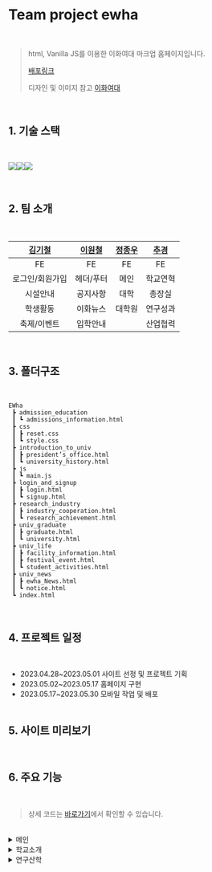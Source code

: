 # Team project ewha

<br>

> html, Vanilla JS를 이용한 이화여대 마크업 홈페이지입니다.
>
> [배포링크](https://chugyeong.github.io/Ewha/pc/)
>
> 디자인 및 이미지 참고 [이화여대](https://www.ewha.ac.kr/ewha/index.do)

<br>

## 1. 기술 스택

<br>

<img src="https://img.shields.io/badge/html5-E34F26?style=for-the-badge&logo=html5&logoColor=white"><img src="https://img.shields.io/badge/css-1572B6?style=for-the-badge&logo=css3&logoColor=white"><img src="https://img.shields.io/badge/javascript-F7DF1E?style=for-the-badge&logo=javascript&logoColor=black">

<br>

## 2. 팀 소개

<br>

| [김기철](https://github.com/habi-er) | [이원철](https://github.com/wonchuring/) | [정종우](https://github.com/honeypunch97) | [추경](https://github.com/ChuGyeong) |
| :----------------------------------: | :--------------------------------------: | :---------------------------------------: | :----------------------------------: |
|                  FE                  |                    FE                    |                    FE                     |                  FE                  |
|           로그인/회원가입            |                헤더/푸터                 |                   메인                    |               학교연혁               |
|               시설안내               |                 공지사항                 |                   대학                    |                총장실                |
|               학생활동               |                 이화뉴스                 |                  대학원                   |               연구성과               |
|             축제/이벤트              |                 입학안내                 |                                           |               산업협력               |

<br>

## 3. 폴더구조

<br>

```
EWha
 ┣ admission_education
 ┃ ┗ admissions_information.html
 ┣ css
 ┃ ┣ reset.css
 ┃ ┗ style.css
 ┣ introduction_to_univ
 ┃ ┣ president’s_office.html
 ┃ ┗ university_history.html
 ┣ js
 ┃ ┗ main.js
 ┣ login_and_signup
 ┃ ┣ login.html
 ┃ ┗ signup.html
 ┣ research_industry
 ┃ ┣ industry_cooperation.html
 ┃ ┗ research_achievement.html
 ┣ univ_graduate
 ┃ ┣ graduate.html
 ┃ ┗ university.html
 ┣ univ_life
 ┃ ┣ facility_information.html
 ┃ ┣ festival_event.html
 ┃ ┗ student_activities.html
 ┣ univ_news
 ┃ ┣ ewha_News.html
 ┃ ┗ notice.html
 ┗ index.html
```

<br>

## 4. 프로젝트 일정

<br>

-  2023.04.28~2023.05.01 사이트 선정 및 프로젝트 기획
-  2023.05.02~2023.05.17 홈페이지 구현
-  2023.05.17~2023.05.30 모바일 작업 및 배포
   ​
   <br>
   ​

## 5. 사이트 미리보기

<br>

## 6. 주요 기능

<br>

> 상세 코드는 [바로가기](https://github.com/ChuGyeong/Ewha/blob/main/pc/js/main.js)에서 확인할 수 있습니다.
> ​

<br>

<details>
<summary>메인</summary>

<br>

```js

```

설명

```js

```

설명

<br>

</details>

<details>
<summary>학교소개</summary>
​​
<br>

## **학교연혁**

<br>

### **탭 클릭 이벤트 리스너 및 탭 내용 표시/숨김**

```js
$universityHistoryTab.forEach(item => {
   item.addEventListener('click', () => {
      $universityHistoryTab.forEach(clickTab => {
         clickTab.classList.remove('on');
      });
      item.classList.add('on');
   });
});

$universityHistoryTab[0].addEventListener('click', () => {
   $universityHistoryYHSE.style.display = 'block';
   $universityHistoryYS.style.display = 'none';
});
$universityHistoryTab[1].addEventListener('click', () => {
   $universityHistoryYHSE.style.display = 'none';
   $universityHistoryYS.style.display = 'block';
});
```

첫 번째 탭($universityHistoryTab[0]) 클릭 시, $universityHistoryYHSE 내용은 표시되고 universityHistoryYS 내용은 숨겨집니다. 이 코드의 주요 기능은 사용자가 탭을 클릭하면 해당 탭에 대한 내용을 표시하고 다른 탭의 내용을 숨기는 것입니다.

<br>

## **총장실**

<br>

### **비주얼 이미지 슬라이드**

```js
$presidentsSlide.style.transition = '0.5s';
$presidentsSlide.style.left = `${presidentsOfficeCurrent * -100}%`;
$presidentsOfficeBtn[presidentsOfficeOld].classList.remove('on');
$presidentsOfficeBtn[presidentsOfficeCurrent].classList.add('on');

if (presidentsOfficeCurrent < $presidentsSlideList.length - 1) {
   presidentsOfficeCurrent++;
} else {
   presidentsOfficeCurrent = 0;
}
visual();
```

슬라이드를 변경하고 적절한 버튼을 활성화시키는 역할을 합니다.  
_0.5s_: 슬라이드 전환 애니메이션 시간을 결정합니다.  
left: 어떤 슬라이드가 화면에서 보여질지 결정합니다. left 값이 변경되면 각 슬라이드의 위치가 바뀌고 보여지는 슬라이드 갱신됩니다.  
그 다음 활성화된 슬라이드 버튼의 상태를 변경합니다. 이전 버튼의 클래스는 remove를 사용해 on 클래스 제거하고, 현재 버튼은 add를 사용해 on 클래스를 추가합니다.

슬라이드 인덱스 값을 증가시키고, 마지막 슬라이드까지 진행한 경우 0으로 재설정되어 첫 번째 슬라이드로 돌아갑니다. 그리고 visual 함수를 호출해 슬라이드 변경이 수행됩니다.

### **이벤트 리스너 및 자동 롤링 설정**

```js
$presidentsOfficeBtn.forEach((item, idx) => {
  item.addEventListener("click", () => {
    ...
  });
});
presidentsOfficeTimeID = setInterval(rolling, 3000);
```

해당 코드는 각 버튼에 클릭 이벤트 리스너를 설정해 수동으로 슬라이드를 변경하게 합니다. 클릭된 버튼의 인덱스 값을 바탕으로 슬라이드를 업데이트하고, 자동 롤링은 잠시 중지하고 다시 시작됩니다. 자동 롤링은 3초 간격으로 설정됩니다.

<br>

</details>
<details>
<summary>연구산학</summary>
​
<br>

## 연구성과

<br>

### **이미지 리스트 클릭 이벤트 리스너**

```js
$researchAchievementAchLi.forEach((item, idx) => {
   item.addEventListener('click', () => {
      $researchAchievementAchLi.forEach(AchLi => {
         AchLi.classList.remove('on');
         AchLi.style.backgroundImage = 'none';
      });
      item.classList.add('on');
      $researchAchievementAchLiImg[
         idx
      ].style.backgroundImage = `url(../images/research_industry/research_achievement/research_achievement_${researchAchievementAchImgType[idx]})`;
   });
});
```

배열의 각 이미지 리스트에 클릭 이벤트 리스너를 추가하여 활성화 용도의 클래스(on) 및 배경 이미지를 변경합니다.

### **스크롤 이벤트**

```js
window.addEventListener('scroll', () => {
   window.scrollY >= $researchAchievementAchBox.offsetTop
      ? ($researchAchievementTopBtn.style.display = 'block')
      : ($researchAchievementTopBtn.style.display = 'none');
});
```

창(window) 스크롤 이벤트 따라 "scrollTop" 버튼이 나타나거나 사라집니다. 스크롤 이벤트가 일어나면 $researchAchievementAchBox 요소의 상단 위치값을 기준으로 맨 위로 이동하는 버튼을 표시 또는 숨깁니다.

<br>

## 산업협력

<br>

### **이미지 롤링 슬라이더**

```js
const iacgVisRolling = () => {
   if (iacgVisCnt >= iacgVisLength) {
      iacgVisCnt = 0;
   }
   $iacgVisList.forEach((item, idx) => {
      item.style.display = 'none';
   });
   $iacgVisList[iacgVisCnt].style.display = 'block';
};

setInterval(() => {
   iacgVisCnt++;
   iacgVisRolling();
}, 3000);
```

iacgVisRolling 함수는 이미지 롤링을 담당하는 함수입니다. setInterval 사용하여 3초마다 한 번씩 자동으로 이동합니다.

### **버튼 클릭 이벤트 리스너**

```js
$iacgVisBtnPrev.addEventListener('click', () => {
   iacgVisCnt--;
   if (iacgVisCnt < 0) {
      iacgVisCnt = iacgVisLength - 1;
   }
   iacgVisRolling();
});

$iacgVisBtnNext.addEventListener('click', () => {
   iacgVisCnt++;
   if (iacgVisCnt >= iacgVisLength) {
      iacgVisCnt = 0;
   }
   iacgVisRolling();
});

$iacgVisBtnPause.addEventListener('click', () => {
   if (iacgVisPaused) {
      iacVisTimeID = setInterval(() => {
         iacgVisCnt++;
         iacgVisRolling();
      }, 3000);
      $iacgVisBtnPause.innerText = '일시정지';
      iacgVisPaused = false;
   } else {
      clearInterval(iacVisTimeID);
      $iacgVisBtnPause.innerText = '재생';
      iacgVisPaused = true;
   }
});
```

이전 버튼과 다음 버튼은 이미지를 이전, 다음으로 이동하게 하며, 재생/일시정지 버튼은 이미지 롤링의 자동 이동을 시작/중지합니다.

### **메뉴 선택에 따른 리스트 출력**

```js
const iacgPlazaMenuMake = title => {
   let html = '';
   iacgData[title].forEach(item => {
      html += `<li>${item}</li>`;
   });
   $iacgPlazaList.innerHTML = html;
};

$iacgPlazaMenu.forEach((item, idx) => {
   item.addEventListener('click', e => {
      iacgPlazaMenuMake(e.target.innerText);
   });
});
```

iacgPlazaMenuMake 함수는 인수로 받은 타이틀에 따라 해당하는 데이터를 이용하여 리스트를 생성합니다. item.addEventListener를 사용하여 각 메뉴 항목에 클릭시 리스트를 출력하는 로직을 추가합니다.

### **리스트 이전/다음 버튼 클릭 이벤트 리스너**

```js
$iacgPlazaMenuPrev.addEventListener('click', e => {
   // (생략) 이전 버튼 클릭 로직
});
$iacgPlazaMenuNext.addEventListener('click', e => {
   // (생략) 다음 버튼 클릭 로직
});
```

리스트 이전 버튼과 다음 버튼에 이벤트 리스너를 추가하여 클릭할 때 리스트를 이전 또는 다음 항목으로 이동하게 합니다.

<br>

</details>
